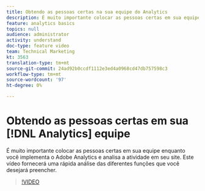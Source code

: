 ```yaml
---
title: Obtendo as pessoas certas na sua equipe do Analytics
description: É muito importante colocar as pessoas certas em sua equipe enquanto você implementa o Adobe Analytics e analisa a atividade em seu site. Este vídeo fornecerá uma rápida análise das diferentes funções que você desejará preencher.
feature: analytics basics
topics: null
audience: administrator
activity: understand
doc-type: feature video
team: Technical Marketing
kt: 3563
translation-type: tm+mt
source-git-commit: 24ad92b0ccdf1112e3ed4a0968cd47db757598c3
workflow-type: tm+mt
source-wordcount: '97'
ht-degree: 0%

---
```



# Obtendo as pessoas certas em sua [!DNL Analytics] equipe

É muito importante colocar as pessoas certas em sua equipe enquanto você implementa o Adobe Analytics e analisa a atividade em seu site. Este vídeo fornecerá uma rápida análise das diferentes funções que você desejará preencher.

>[!VIDEO](https://video.tv.adobe.com/v/28756/?quality=12)
